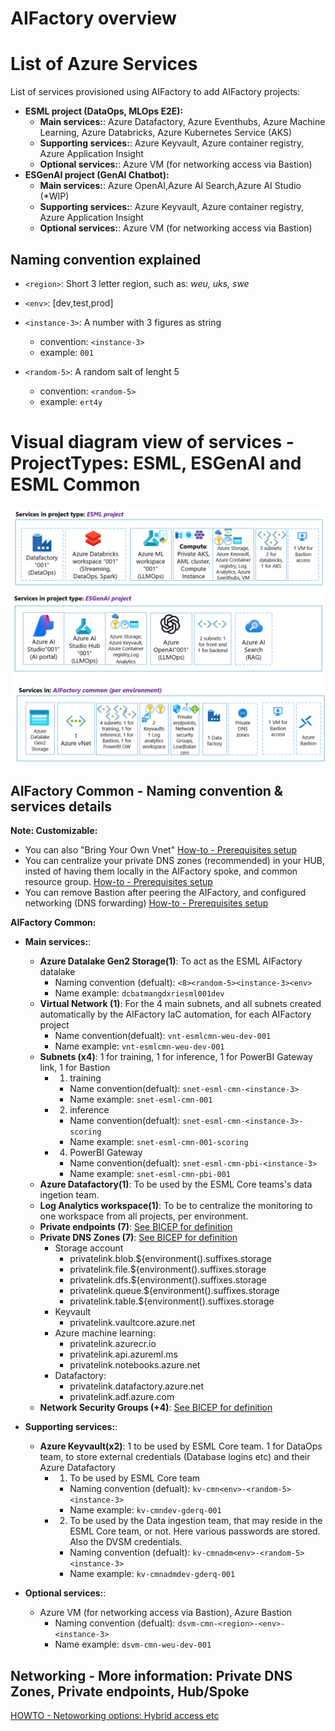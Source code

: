 # AIFactory overview

# List of Azure Services
List of services provisioned using AIFactory to add AIFactory projects:

- **ESML project (DataOps, MLOps E2E):** 
    - **Main services:**:  Azure Datafactory, Azure Eventhubs, Azure Machine Learning, Azure Databricks, Azure Kubernetes Service (AKS)
    - **Supporting services:**: Azure Keyvault, Azure container registry, Azure Application Insight
    - **Optional services:**: Azure VM (for networking access via Bastion)
- **ESGenAI project (GenAI Chatbot):** 
    - **Main services:**: Azure OpenAI,Azure AI Search,Azure AI Studio (*WIP)
    - **Supporting services:**: Azure Keyvault, Azure container registry, Azure Application Insight
    - **Optional services:**: Azure VM (for networking access via Bastion)

## Naming convention explained

- `<region>`: Short 3 letter region, such as: *weu, uks, swe*
- `<env>`:  [dev,test,prod]
- `<instance-3>`: A number with 3 figures as string
    - convention: `<instance-3>`
    - example: `001`

- `<random-5>`: A random salt of lenght 5
    - convention: `<random-5>`
    - example: `ert4y`



# Visual diagram view of services - ProjectTypes: ESML, ESGenAI and ESML Common

![](./images/11-services-common-projects.png)

## AIFactory Common - Naming convention & services details

**Note: Customizable:**
- You can also "Bring Your Own Vnet"  [How-to - Prerequisites setup](./12-prerequisites-setup.md)
- You can centralize your private DNS zones (recommended) in your HUB, insted of having them locally in the AIFactory spoke, and common resource group. [How-to - Prerequisites setup](./12-prerequisites-setup.md)
- You can remove Bastion after peering the AIFactory, and configured networking (DNS forwarding)  [How-to - Prerequisites setup](./12-prerequisites-setup.md)

**AIFactory Common:** 
- **Main services:**: 
    - **Azure Datalake Gen2 Storage(1)**: To act as the ESML AIFactory datalake
        - Naming convention (defualt): `<8><random-5><instance-3><env>`
        - Name example: `dcbatmangdxriesml001dev`
    - **Virtual Network (1)**: For the 4 main subnets, and all subnets created automatically by the AIFactory IaC automation, for each AIFactory project
        - Name convention(defualt): `vnt-esmlcmn-weu-dev-001`
        - Name example: `vnt-esmlcmn-weu-dev-001`
    - **Subnets (x4)**: 1 for training, 1 for inference, 1 for PowerBI Gateway link, 1 for Bastion
        - 1) training
            - Name convention(defualt): `snet-esml-cmn-<instance-3>`
            - Name example: `snet-esml-cmn-001`
        - 2) inference
            - Name convention(defualt): `snet-esml-cmn-<instance-3>-scoring`
            - Name example: `snet-esml-cmn-001-scoring`
        - 4) PowerBI Gateway
            - Name convention(defualt): `snet-esml-cmn-pbi-<instance-3>`
            - Name example: `snet-esml-cmn-pbi-001`
    - **Azure Datafactory(1)**: To be used by the ESML Core teams's data ingetion team.
    - **Log Analytics workspace(1)**: To be to centralize the monitoring to one workspace from all projects, per environment.
    - **Private endpoints (7)**: [See BICEP for definition](../../../environment_setup/aifactory/bicep/esml-common/modules-common/nsgCommon.bicep)
    - **Private DNS Zones (7)**: [See BICEP for definition](../../../environment_setup/aifactory/bicep/esml-project/22-main.bicep)
        - Storage account
            - privatelink.blob.${environment().suffixes.storage
            - privatelink.file.${environment().suffixes.storage
            - privatelink.dfs.${environment().suffixes.storage
            - privatelink.queue.${environment().suffixes.storage
            - privatelink.table.${environment().suffixes.storage
        - Keyvault
            - privatelink.vaultcore.azure.net
        - Azure machine learning:
            - privatelink.azurecr.io
            - privatelink.api.azureml.ms
            - privatelink.notebooks.azure.net
        - Datafactory: 
            - privatelink.datafactory.azure.net
            - privatelink.adf.azure.com
    - **Network Security Groups (+4)**: [See BICEP for definition](../../../environment_setup/aifactory/bicep/esml-common/modules-common/nsgCommon.bicep)
- **Supporting services:**: 
    - **Azure Keyvault(x2)**: 1 to be used by ESML Core team. 1 for DataOps team, to store external credentials (Database logins etc) and their Azure Datafactory
       -  1) To be used by ESML Core team 
            - Naming convention (defualt): `kv-cmn<env>-<random-5><instance-3>`
            - Name example: `kv-cmndev-gderq-001`
        - 2) To be used by the Data ingestion team, that may reside in the ESML Core team, or not. Here various passwords are stored. Also the DVSM credentials.
            - Naming convention (defualt): `kv-cmnadm<env>-<random-5><instance-3>`
            - Name example: `kv-cmnadmdev-gderq-001`
    
- **Optional services:**: 
    - Azure VM (for networking access via Bastion), Azure Bastion
        - Naming convention (defualt): `dsvm-cmn-<region>-<env>-<instance-3>`
        - Name example: `dsvm-cmn-weu-dev-001`


## Networking - More information: Private DNS Zones, Private endpoints, Hub/Spoke

[HOWTO - Netoworking options: Hybrid access etc](./14-networking-privateDNS.md)

        
